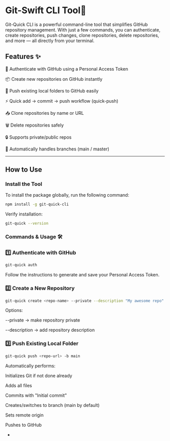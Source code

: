 # Git-Swift CLI Tool🚀

Git-Quick CLI is a powerful command-line tool that simplifies GitHub repository management. With just a few commands, you can authenticate, create repositories, push changes, clone repositories, delete repositories, and more — all directly from your terminal.

## Features ✨

🔑 Authenticate with GitHub using a Personal Access Token

📦 Create new repositories on GitHub instantly

🚀 Push existing local folders to GitHub easily

⚡ Quick add → commit → push workflow (quick-push)

📥 Clone repositories by name or URL

🗑️ Delete repositories safely

🔒 Supports private/public repos

🔄 Automatically handles branches (main / master)

---

## How to Use

### Install the Tool

To install the package globally, run the following command:

````bash
npm install -g git-quick-cli
````

Verify installation:

```bash
git-quick --version
```

### Commands & Usage 🛠️

### 1️⃣ Authenticate with GitHub

```bash
git-quick auth
```
Follow the instructions to generate and save your Personal Access Token.


### 2️⃣ Create a New Repository

```bash
git-quick create <repo-name> --private --description "My awesome repo"
```

Options:

--private → make repository private

--description <text> → add repository description


### 3️⃣ Push Existing Local Folder

```bash
git-quick push <repo-url> -b main
```
Automatically performs:

Initializes Git if not done already

Adds all files

Commits with "Initial commit"

Creates/switches to branch (main by default)

Sets remote origin

Pushes to GitHub

-

